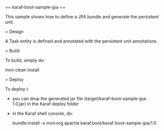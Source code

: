 == karaf-boot-sample-jpa ==

This sample shows how to define a JPA bundle and generate the persistent unit.

= Design

A Task entity is defined and annotated with the persistent unit annotations.

= Build

To build, simply do:

  mvn clean install

= Deploy

To deploy i:

* you can drop the generated jar file (target/karaf-boot-sample-jpa-1.0.jar) in the
Karaf deploy folder
* in the Karaf shell console, do:

  bundle:install -s mvn:org.apache.karaf.boot/karaf-boot-sample-jpa/1.0